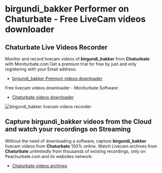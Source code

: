 # birgundi_bakker Performer on Chaturbate - Free LiveCam videos downloader

## Chaturbate Live Videos Recorder

Monitor and record livecam videos of **birgundi_bakker** from **Chaturbate** with Moniturbate.com
Get a premium trial for free by just and only registering with your Email address:
* [birgundi_bakker Premium videos downloader](https://moniturbate.com/request-demo-licence-key.html)

Free livecam videos downloader - Moniturbate Software:
* [Chaturbate videos downloader](https://moniturbate.com/moniturbate-download-software.html)

![birgundi_bakker livecam videos recorder](https://peachurnet.com/templates/moniturbate-software.png)


## Capture birgundi_bakker videos from the Cloud and watch your recordings on Streaming

Without the need of downloading a software, capture **birgundi_bakker** livecam videos from **Chaturbate** 100% online.
Watch Livecam archives from **Chaturbate** unlimitedly from thousands of existing recordings, only on Peachurbate.com and its websites network:
* [Chaturbate videos archives](https://peachurnet.com/)